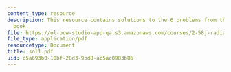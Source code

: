 ```yaml
---
content_type: resource
description: This resource contains solutions to the 6 problems from the course text
  book.
file: https://ol-ocw-studio-app-qa.s3.amazonaws.com/courses/2-58j-radiative-transfer-spring-2006/c5a693b010bf28d39bd8ac5ac0983b86_sol1.pdf
file_type: application/pdf
resourcetype: Document
title: sol1.pdf
uid: c5a693b0-10bf-28d3-9bd8-ac5ac0983b86
---
```

